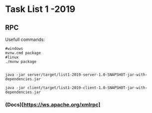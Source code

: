 # Task List 1 -2019

## RPC


Usefull commands:

```
#windows
mvnw.cmd package
#linux
./mvnw package


java -jar server/target/list1-2019-server-1.0-SNAPSHOT-jar-with-dependencies.jar

java -jar client/target/list1-2019-client-1.0-SNAPSHOT-jar-with-dependencies.jar

```

### (Docs)[https://ws.apache.org/xmlrpc]